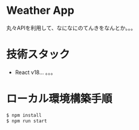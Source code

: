 # Weather App

丸々APIを利用して、なになにのてんきをなんとか。。。

# 技術スタック

* React v18...
。。。

# ローカル環境構築手順

```sh
$ npm install
$ npm run start
```
